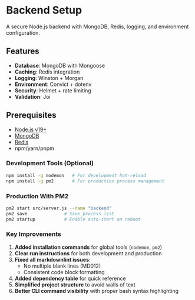 # Backend Setup

A secure Node.js backend with MongoDB, Redis, logging, and environment configuration.

## Features

- **Database**: MongoDB with Mongoose
- **Caching**: Redis integration
- **Logging**: Winston + Morgan
- **Environment**: Convict + dotenv
- **Security**: Helmet + rate limiting
- **Validation**: Joi

## Prerequisites

- [Node.js v19+](https://nodejs.org/)
- [MongoDB](https://www.mongodb.com/)
- [Redis](https://redis.io/)
- npm/yarn/pnpm

### Development Tools (Optional)

```bash
npm install -g nodemon   # For development hot-reload
npm install -g pm2       # For production process management
```

### Production With PM2

```bash
pm2 start src/server.js --name "backend"
pm2 save              # Save process list
pm2 startup           # Enable auto-start on reboot

```

### Key Improvements

1. **Added installation commands** for global tools (`nodemon`, `pm2`)
2. **Clear run instructions** for both development and production
3. **Fixed all markdownlint issues**:
   - No multiple blank lines (MD012)
   - Consistent code block formatting
4. **Added dependency table** for quick reference
5. **Simplified project structure** to avoid walls of text
6. **Better CLI command visibility** with proper bash syntax highlighting
